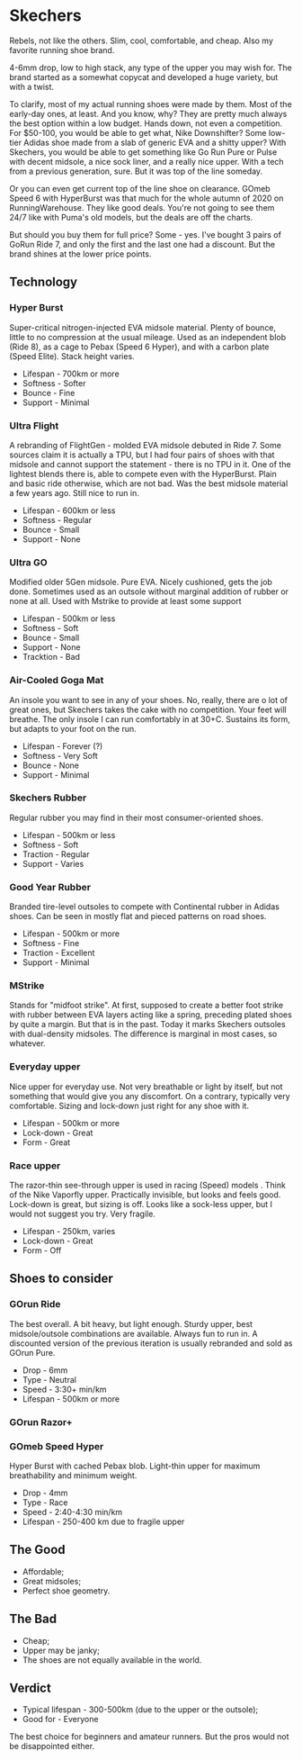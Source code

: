 # Skechers

Rebels, not like the others. Slim, cool, comfortable, and cheap. Also my favorite running shoe brand.

4-6mm drop, low to high stack, any type of the upper you may wish for. The brand started as a somewhat copycat and developed a huge variety, but with a twist.

To clarify, most of my actual running shoes were made by them. Most of the early-day ones, at least. And you know, why? They are pretty much always the best option within a low budget. Hands down, not even a competition. For $50-100, you would be able to get what, Nike Downshifter? Some low-tier Adidas shoe made from a slab of generic EVA and a shitty upper? With Skechers, you would be able to get something like Go Run Pure or Pulse with decent midsole, a nice sock liner, and a really nice upper. With a tech from a previous generation, sure. But it was top of the line someday. 

Or you can even get current top of the line shoe on clearance. GOmeb Speed 6 with HyperBurst was that much for the whole autumn of 2020 on RunningWarehouse. They like good deals. You're not going to see them 24/7 like with Puma's old models, but the deals are off the charts.

But should you buy them for full price? Some - yes. I've bought 3 pairs of GoRun Ride 7, and only the first and the last one had a discount. But the brand shines at the lower price points. 

## Technology

### Hyper Burst

Super-critical nitrogen-injected EVA midsole material. Plenty of bounce, little to no compression at the usual mileage. Used as an independent blob (Ride 8), as a cage to Pebax (Speed 6 Hyper), and with a carbon plate (Speed Elite). Stack height varies.

- Lifespan - 700km or more
- Softness - Softer
- Bounce - Fine
- Support - Minimal

### Ultra Flight

A rebranding of FlightGen - molded EVA midsole debuted in Ride 7. Some sources claim it is actually a TPU, but I had four pairs of shoes with that midsole and cannot support the statement - there is no TPU in it. One of the lightest blends there is, able to compete even with the HyperBurst. Plain and basic ride otherwise, which are not bad. Was the best midsole material a few years ago. Still nice to run in.

- Lifespan - 600km or less
- Softness - Regular
- Bounce - Small
- Support - None

### Ultra GO

Modified older 5Gen midsole. Pure EVA.  Nicely cushioned, gets the job done. Sometimes used as an outsole without marginal addition of rubber or none at all. Used with Mstrike to provide at least some support

- Lifespan - 500km or less
- Softness - Soft
- Bounce - Small
- Support - None
- Tracktion - Bad

### Air-Cooled Goga Mat

An insole you want to see in any of your shoes. No, really, there are o lot of great ones, but Skechers takes the cake with no competition. Your feet will breathe. The only insole I can run comfortably in at 30+C. Sustains its form, but adapts to your foot on the run.

- Lifespan - Forever (?)
- Softness - Very Soft
- Bounce - None
- Support - Minimal

### Skechers Rubber

Regular rubber you may find in their most consumer-oriented shoes. 

- Lifespan - 500km or less
- Softness - Soft
- Traction - Regular
- Support - Varies

### Good Year Rubber

Branded tire-level outsoles to compete with Continental rubber in Adidas shoes. Can be seen in mostly flat and pieced patterns on road shoes. 

- Lifespan - 500km or more
- Softness - Fine
- Traction - Excellent
- Support - Minimal

### MStrike

Stands for "midfoot strike". At first, supposed to create a better foot strike with rubber between EVA layers acting like a spring, preceding plated shoes by quite a margin. But that is in the past. Today it marks Skechers outsoles with dual-density midsoles. The difference is marginal in most cases, so whatever.

### Everyday upper

Nice upper for everyday use. Not very breathable or light by itself, but not something that would give you any discomfort. On a contrary, typically very comfortable. Sizing and lock-down just right for any shoe with it.

- Lifespan - 500km or more
- Lock-down - Great
- Form - Great

### Race upper

The razor-thin see-through upper is used in racing (Speed) models . Think of the Nike Vaporfly upper. Practically invisible, but looks and feels good. Lock-down is great, but sizing is off. Looks like a sock-less upper, but I would not suggest you try. Very fragile.

- Lifespan - 250km, varies
- Lock-down - Great
- Form - Off

## Shoes to consider

### GOrun Ride

The best overall. A bit heavy, but light enough. Sturdy upper, best midsole/outsole combinations are available. Always fun to run in. A discounted version of the previous iteration is usually rebranded and sold as GOrun Pure.

- Drop - 6mm
- Type - Neutral
- Speed - 3:30+ min/km
- Lifespan - 500km or more

### GOrun Razor+

### GOmeb Speed Hyper

Hyper Burst with cached Pebax blob. Light-thin upper for maximum breathability and minimum weight. 

- Drop - 4mm
- Type - Race
- Speed - 2:40-4:30 min/km
- Lifespan - 250-400 km due to fragile upper

## The Good

- Affordable;
- Great midsoles;
- Perfect shoe geometry.

## The Bad

- Cheap;
- Upper may be janky;
- The shoes are not equally available in the world.

## Verdict

- Typical lifespan - 300-500km (due to the upper or the outsole);
- Good for - Everyone

The best choice for beginners and amateur runners. But the pros would not be disappointed either.